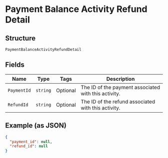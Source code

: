 
# Payment Balance Activity Refund Detail

## Structure

`PaymentBalanceActivityRefundDetail`

## Fields

| Name | Type | Tags | Description |
|  --- | --- | --- | --- |
| `PaymentId` | `string` | Optional | The ID of the payment associated with this activity. |
| `RefundId` | `string` | Optional | The ID of the refund associated with this activity. |

## Example (as JSON)

```json
{
  "payment_id": null,
  "refund_id": null
}
```


